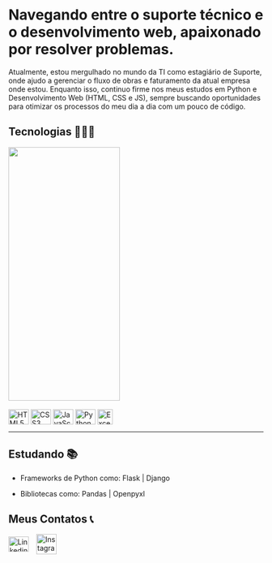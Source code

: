# Navegando entre o suporte técnico e o desenvolvimento web, apaixonado por resolver problemas.
<p> Atualmente, estou mergulhado no mundo da TI como estagiário de Suporte, onde ajudo a gerenciar o fluxo de obras e faturamento da atual empresa onde estou. Enquanto isso, continuo firme nos meus estudos em Python e Desenvolvimento Web (HTML, CSS e JS), sempre buscando oportunidades para otimizar os processos do meu dia a dia com um pouco de código.</p>

## Tecnologias 👨🏽‍💻
<div>
  <img width="220px" height="500px" src="https://github-readme-stats.vercel.app/api/top-langs/?username=KaichCosta&layout=donut-vertical&theme=dracula&langs_count=7" ></img>
</div>

<div style="display: inline_block;"><br>
  <img align="center" alt="HTML5" height="30" width="40" src="https://cdn.jsdelivr.net/gh/devicons/devicon/icons/html5/html5-original.svg">
  <img align="center" alt="CSS3" height="30" width="40" src="https://cdn.jsdelivr.net/gh/devicons/devicon/icons/css3/css3-original.svg">
  <img align="center" alt="JavaScript" height="30" width="40" src="https://cdn.jsdelivr.net/gh/devicons/devicon/icons/javascript/javascript-original.svg">
  <img align="center" alt="Python" height="30" width="40" src="https://cdn.jsdelivr.net/gh/devicons/devicon/icons/python/python-original.svg">
  <img align="center" alt="Excel" height="30" width="30" src="https://upload.wikimedia.org/wikipedia/commons/thumb/3/34/Microsoft_Office_Excel_%282019%E2%80%93present%29.svg/48px-Microsoft_Office_Excel_%282019%E2%80%93present%29.svg.png" />
</div>

---
## Estudando 📚

<div>
  
  <p> 
    
  - Frameworks de Python como: Flask | Django <br>
    
  - Bibliotecas como: Pandas | Openpyxl
  </p>
  
</div>

## Meus Contatos 📞
<div style="display: flex; align-items: center; gap: 15px;">

  <a target="_blank" href="https://www.linkedin.com/in/kaích-costa/">
    <img align="center" alt="Linkedin" height="30" width="40" src="https://cdn.jsdelivr.net/gh/devicons/devicon@latest/icons/linkedin/linkedin-original.svg" />
  </a>

  <a target="_blank" href="https://www.instagram.com/kaichcosta_07/">
    <img align="center" alt="Instagram" height="40" width="40" src="https://img.icons8.com/?size=100&id=nj0Uj45LGUYh&format=png&color=000000" />
  </a>

